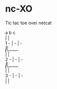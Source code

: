 # nc-XO
Tic tac toe over netcat


  a     b     c    
      |     |       
1  -  |  -  |  -    
 _____|_____|_____  
      |     |      
2  -  |  -  |  -    
 _____|_____|_____  
      |     |       
3  -  |  -  |  -    
      |     |       
